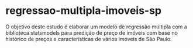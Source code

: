 # regressao-multipla-imoveis-sp

O objetivo deste estudo é elaborar um modelo de regressão múltipla com a biblioteca statsmodels para predição de preço de imóveis com base no histórico de preços e características de vários imóveis de São Paulo.
